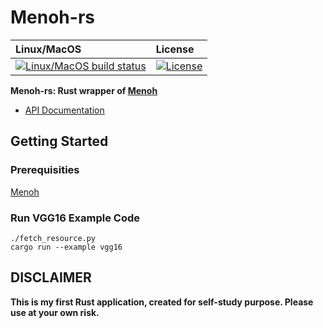# Menoh-rs

| Linux/MacOS | License
| :----  | :---- 
[![Linux/MacOS build status]][travis] | [![License]][MIT]


[Linux/MacOS build status]: https://travis-ci.com/Y-Nak/menoh-rs.svg?branch=master
[travis]: https://travis-ci.com/Y-Nak/menoh-rs
[License]: https://img.shields.io/badge/License-MIT-yellow.svg
[MIT]: https://opensource.org/licenses/MIT

**Menoh-rs: Rust wrapper of [Menoh](https://github.com/pfnet-research/menoh)**  
  
* [API Documentation](https://Y-Nak.github.io/menoh-rs/menoh)

## Getting Started

### Prerequisities
[Menoh](https://github.com/pfnet-research/menoh)

### Run VGG16 Example Code 

```
./fetch_resource.py
cargo run --example vgg16
```

## DISCLAIMER
**This is my first Rust application, created for self-study purpose. 
Please use at your own risk.**
